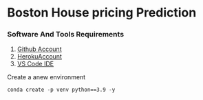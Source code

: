 # Boston House pricing Prediction

### Software And Tools Requirements

1. [Github Account](https://github.com)
2. [HerokuAccount](https://heraku.com)
3. [VS Code IDE](https://code.visualstudio.com/)


Create a anew environment

```
conda create -p venv python==3.9 -y
```